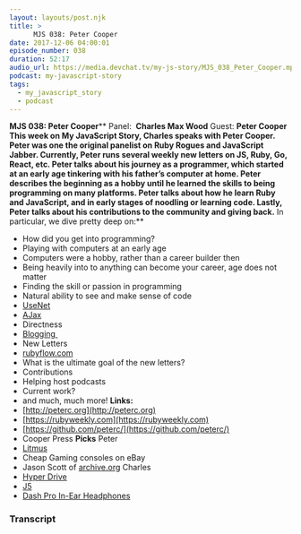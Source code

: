 ```yaml
---
layout: layouts/post.njk
title: >
      MJS 038: Peter Cooper
date: 2017-12-06 04:00:01
episode_number: 038
duration: 52:17
audio_url: https://media.devchat.tv/my-js-story/MJS_038_Peter_Cooper.mp3
podcast: my-javascript-story
tags: 
  - my_javascript_story
  - podcast
---
```


 **MJS 038: Peter Cooper**** Panel:&nbsp; **Charles Max Wood** Guest: **Peter Cooper This week on My JavaScript Story, Charles speaks with Peter Cooper. Peter was one the original panelist on Ruby Rogues and JavaScript Jabber. Currently, Peter runs several weekly new letters on JS, Ruby, Go, React, etc. Peter talks about his journey as a programmer, which started at an early age tinkering with his father’s computer at home. Peter describes the beginning as a hobby until he learned the skills to being programming on many platforms. Peter talks about how he learn Ruby and JavaScript, and in early stages of noodling or learning code. Lastly, Peter talks about his contributions to the community and giving back.** In particular, we dive pretty deep on:**
- How did you get into programming?
- Playing with computers at an early age
- Computers were a hobby, rather than a career builder then
- Being heavily into to anything can become your career, age does not matter
- Finding the skill or passion in programming
- Natural ability to see and make sense of code
- [UseNet](https://en.wikipedia.org/wiki/Usenet)
- [AJax](https://en.wikipedia.org/wiki/Ajax_(programming))
- Directness
- [Blogging&nbsp;](https://rubyweekly.com)
- New Letters
- [rubyflow.com](http://rubyflow.com)
- What is the ultimate goal of the new letters?
- Contributions
- Helping host podcasts
- Current work?
- and much, much more!
**Links:&nbsp;**
- [http://peterc.org](http://peterc.org)
- [https://rubyweekly.com](https://rubyweekly.com)
- [https://github.com/peterc/](https://github.com/peterc/)
- Cooper Press
**Picks** Peter
- [Litmus](https://litmus.com)
- Cheap Gaming consoles on eBay
- Jason Scott of [archive.org](http://archive.org)
Charles
- [Hyper Drive](https://www.hypershop.com/collections/hyperdrive)
- [J5](https://en.j5create.com)
- [Dash Pro In-Ear Headphones](http://Dash%20Pro%20In-Ear%20Headphones)



### Transcript

&nbsp;


